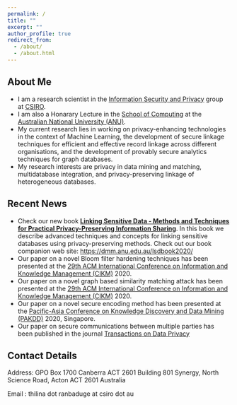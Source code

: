 ```yaml
---
permalink: /
title: ""
excerpt: ""
author_profile: true
redirect_from: 
  - /about/
  - /about.html
---
```

<h2> About Me</h2>
<ul>
  <li>I am a research scientist in the <a href="https://research.csiro.au/isp/">Information Security and Privacy</a> group at <a href="https://www.csiro.au/">CSIRO</a>.</li>
  <li>I am also a Honarary Lecture in the <a href="https://research.csiro.au/isp/">School of Computing</a> at the <a href="https://www.csiro.au/">Australian National University (ANU)</a>.</li>  
  <li>My current research lies in working on privacy-enhancing technologies in the context of Machine Learning, the development of secure linkage techniques for efficient and effective record linkage across different organisations, and the development of provably secure analytics techniques for graph
databases.</li> 
<li>My research interests are privacy in data mining and matching, multidatabase integration, and privacy-preserving linkage of heterogeneous databases.</li>    
</ul>

<h2> Recent News</h2>

<ul>
    <li>Check our new book <b><a href="https://www.springer.com/gp/book/9783030597054">Linking Sensitive Data - Methods and Techniques for Practical Privacy-Preserving Information Sharing</a></b>. In this book we describe advanced techniques and concepts for linking sensitive databases using privacy-preserving methods. 
  Check out our book companion web site: <a href="https://dmm.anu.edu.au/lsdbook2020/">https://dmm.anu.edu.au/lsdbook2020/</a></li>
    <li>Our paper on a novel Bloom filter hardening techniques has been presented at the <a href="https://www.cikm2020.org/"> 29th ACM International Conference on Information and Knowledge Management (CIKM)</a> 2020. </li>
    <li>Our paper on a novel graph based similarity matching attack has been presented at the <a href="https://www.cikm2020.org/"> 29th ACM International Conference on Information and Knowledge Management (CIKM)</a> 2020. </li>
  <li>Our paper on a novel secure encoding method has been presented at the <a href="https://www.pakdd2020.org/"> Pacific-Asia Conference on Knowledge Discovery and Data Mining (PAKDD)</a> 2020, Singapore. </li>
  <li>Our paper on secure communications between multiple parties has been published in the journal <a href="http://www.tdp.cat/issues16/abs.a335a18.php">Transactions on Data Privacy</a> </li>  
</ul>


<h2> Contact Details </h2>

Address: GPO Box 1700 Canberra ACT 2601
         Building 801 Synergy, 
         North Science Road, 
         Acton  ACT 2601
         Australia
         
Email  : thilina dot ranbaduge at csiro dot au



